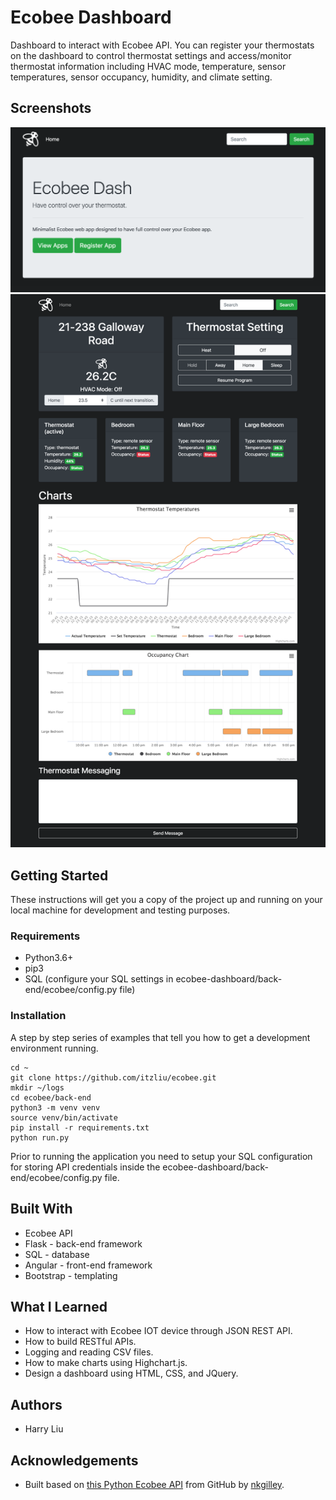 # Ecobee Dashboard
Dashboard to interact with Ecobee API. You can register your thermostats on the dashboard to control thermostat settings and access/monitor thermostat information including HVAC mode, temperature, sensor temperatures, sensor occupancy, humidity, and climate setting.

## Screenshots
![Screenshot](back-end/ecobee/static/images/README/home-view.png)
![Screenshot](back-end/ecobee/static/images/README/thermostat-view.png)

## Getting Started
These instructions will get you a copy of the project up and running on your local machine for development and testing purposes.

### Requirements
* Python3.6+
* pip3
* SQL (configure your SQL settings in ecobee-dashboard/back-end/ecobee/config.py file)

### Installation
A step by step series of examples that tell you how to get a development environment running.

```
cd ~
git clone https://github.com/itzliu/ecobee.git
mkdir ~/logs
cd ecobee/back-end
python3 -m venv venv
source venv/bin/activate
pip install -r requirements.txt
python run.py
```

Prior to running the application you need to setup your SQL configuration for storing API credentials inside the ecobee-dashboard/back-end/ecobee/config.py file.


## Built With
* Ecobee API
* Flask - back-end framework
* SQL - database
* Angular - front-end framework
* Bootstrap - templating

## What I Learned
* How to interact with Ecobee IOT device through JSON REST API.
* How to build RESTful APIs.
* Logging and reading CSV files.
* How to make charts using Highchart.js.
* Design a dashboard using HTML, CSS, and JQuery.

## Authors
* Harry Liu

## Acknowledgements
* Built based on [this Python Ecobee API](https://github.com/nkgilley/python-ecobee-api) from GitHub by [nkgilley](https://github.com/nkgilley).
